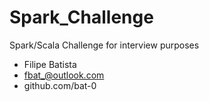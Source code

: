 # Spark_Challenge

Spark/Scala Challenge for interview purposes

- Filipe Batista
- fbat_@outlook.com
- github.com/bat-0
